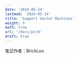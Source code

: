```yaml
---
date: '2024-05-14'
lastmod: '2024-05-14'
title: 'Support Vector Machines'
weight: 9
math: true
url: '/docs/pr/8'
draft: true
---
```


笔记作者：BrickLoo

